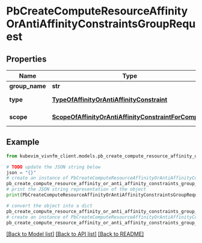 # PbCreateComputeResourceAffinityOrAntiAffinityConstraintsGroupRequest


## Properties

Name | Type | Description | Notes
------------ | ------------- | ------------- | -------------
**group_name** | **str** |  | [optional] 
**type** | [**TypeOfAffinityOrAntiAffinityConstraint**](TypeOfAffinityOrAntiAffinityConstraint.md) |  | [optional] [default to TypeOfAffinityOrAntiAffinityConstraint.AFFINITY]
**scope** | [**ScopeOfAffinityOrAntiAffinityConstraintForCompute**](ScopeOfAffinityOrAntiAffinityConstraintForCompute.md) |  | [optional] [default to ScopeOfAffinityOrAntiAffinityConstraintForCompute.NFVI_NODE]

## Example

```python
from kubevim_vivnfm_client.models.pb_create_compute_resource_affinity_or_anti_affinity_constraints_group_request import PbCreateComputeResourceAffinityOrAntiAffinityConstraintsGroupRequest

# TODO update the JSON string below
json = "{}"
# create an instance of PbCreateComputeResourceAffinityOrAntiAffinityConstraintsGroupRequest from a JSON string
pb_create_compute_resource_affinity_or_anti_affinity_constraints_group_request_instance = PbCreateComputeResourceAffinityOrAntiAffinityConstraintsGroupRequest.from_json(json)
# print the JSON string representation of the object
print(PbCreateComputeResourceAffinityOrAntiAffinityConstraintsGroupRequest.to_json())

# convert the object into a dict
pb_create_compute_resource_affinity_or_anti_affinity_constraints_group_request_dict = pb_create_compute_resource_affinity_or_anti_affinity_constraints_group_request_instance.to_dict()
# create an instance of PbCreateComputeResourceAffinityOrAntiAffinityConstraintsGroupRequest from a dict
pb_create_compute_resource_affinity_or_anti_affinity_constraints_group_request_from_dict = PbCreateComputeResourceAffinityOrAntiAffinityConstraintsGroupRequest.from_dict(pb_create_compute_resource_affinity_or_anti_affinity_constraints_group_request_dict)
```
[[Back to Model list]](../README.md#documentation-for-models) [[Back to API list]](../README.md#documentation-for-api-endpoints) [[Back to README]](../README.md)


